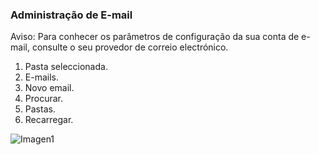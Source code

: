 ### Administração de E-mail

Aviso: Para conhecer os parâmetros de configuração da sua conta de e-mail, consulte o seu provedor de correio electrónico.

1. Pasta seleccionada.
2. E-mails.
3. Novo email.
4. Procurar.
5. Pastas.
6. Recarregar. 

![Imagen1](http://static.energysistem.com/images/manuals/39530/537083f568d9e.jpg)
